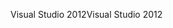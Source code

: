 <span data-ttu-id="1b73e-101">Visual Studio 2012</span><span class="sxs-lookup"><span data-stu-id="1b73e-101">Visual Studio 2012</span></span>